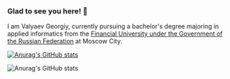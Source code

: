 ### Glad to see you here! 👋

I am Valyaev Georgiy, currently pursuing a bachelor's degree majoring in applied informatics from the [Financial University under the Government of the Russian Federation](http://www.fa.ru/Pages/Home.aspx) at Moscow City.

[![Anurag's GitHub stats](https://github-readme-stats.vercel.app/api?username=Valyaevgeorgiy)](https://github.com/anuraghazra/github-readme-stats)

![Anurag's GitHub stats](https://github-readme-stats.vercel.app/api?username=Valyaevgeorgiy&hide=stars,commits,prs,issues,contribs)

<!-- - 🔭 I’m currently working on ...
- 🌱 I’m currently learning ...
- 👯 I’m looking to collaborate on ...
- 🤔 I’m looking for help with ...
- 💬 Ask me about ...
- 📫 How to reach me: ...
- 😄 Pronouns: ...
- ⚡ Fun fact: ...
--!>


